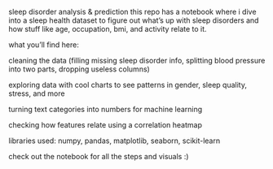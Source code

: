 sleep disorder analysis & prediction
this repo has a notebook where i dive into a sleep health dataset to figure out what’s up with sleep disorders and how stuff like age, occupation, bmi, and activity relate to it.

what you’ll find here:

cleaning the data (filling missing sleep disorder info, splitting blood pressure into two parts, dropping useless columns)

exploring data with cool charts to see patterns in gender, sleep quality, stress, and more

turning text categories into numbers for machine learning

checking how features relate using a correlation heatmap

libraries used: numpy, pandas, matplotlib, seaborn, scikit-learn

check out the notebook for all the steps and visuals :)
